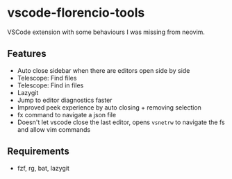# vscode-florencio-tools

VSCode extension with some behaviours I was missing from neovim.

## Features

- Auto close sidebar when there are editors open side by side
- Telescope: Find files
- Telescope: Find in files
- Lazygit
- Jump to editor diagnostics faster
- Improved peek experience by auto closing + removing selection
- fx command to navigate a json file
- Doesn't let vscode close the last editor, opens `vsnetrw` to navigate the fs and allow vim commands

## Requirements

- fzf, rg, bat, lazygit
